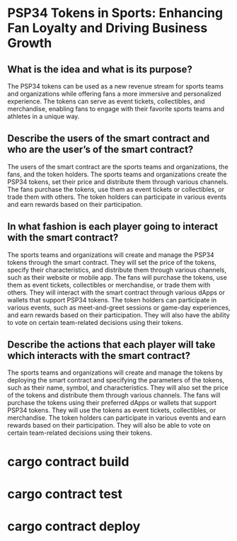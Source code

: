 

# PSP34 Tokens in Sports: Enhancing Fan Loyalty and Driving Business Growth

## What is the idea and what is its purpose?

The PSP34 tokens can be used as a new revenue stream for sports teams and organizations while offering fans a more immersive and personalized experience. The tokens can serve as event tickets, collectibles, and merchandise, enabling fans to engage with their favorite sports teams and athletes in a unique way.

## Describe the users of the smart contract and who are the user’s of the smart contract?

The users of the smart contract are the sports teams and organizations, the fans, and the token holders. The sports teams and organizations create the PSP34 tokens, set their price and distribute them through various channels. The fans purchase the tokens, use them as event tickets or collectibles, or trade them with others. The token holders can participate in various events and earn rewards based on their participation.

## In what fashion is each player going to interact with the smart contract?

The sports teams and organizations will create and manage the PSP34 tokens through the smart contract. They will set the price of the tokens, specify their characteristics, and distribute them through various channels, such as their website or mobile app. The fans will purchase the tokens, use them as event tickets, collectibles or merchandise, or trade them with others. They will interact with the smart contract through various dApps or wallets that support PSP34 tokens. The token holders can participate in various events, such as meet-and-greet sessions or game-day experiences, and earn rewards based on their participation. They will also have the ability to vote on certain team-related decisions using their tokens.

## Describe the actions that each player will take which interacts with the smart contract?
The sports teams and organizations will create and manage the tokens by deploying the smart contract and specifying the parameters of the tokens, such as their name, symbol, and characteristics. They will also set the price of the tokens and distribute them through various channels. The fans will purchase the tokens using their preferred dApps or wallets that support PSP34 tokens. They will use the tokens as event tickets, collectibles, or merchandise. The token holders can participate in various events and earn rewards based on their participation. They will also be able to vote on certain team-related decisions using their tokens.



# cargo contract build
# cargo contract test
# cargo contract deploy
     
